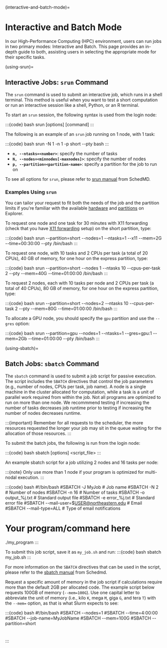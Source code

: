 (interactive-and-batch-mode)=
# Interactive and Batch Mode

In our High-Performance Computing (HPC) environment, users can run jobs in two primary modes: Interactive and Batch. This page provides an in-depth guide to both, assisting users in selecting the appropriate mode for their specific tasks.

(using-srun)=
## Interactive Jobs: `srun` Command
The `srun` command is used to submit an interactive job, which runs in a shell terminal. This method is useful when you want to test a short computation or run an interactive session like a shell, Python, or an R terminal.

To start an `srun` session, the following syntax is used from the login node:

:::{code} bash
srun [options] [command]
:::

The following is an example of an `srun` job running on 1 node, with 1 task:

:::{code} bash
srun -N 1 -n 1 -p short --pty bash
:::

- **`n, --ntasks=<number>`**: specify the number of tasks
- **`N, --nodes=<minnodes[-maxnodes]>`**: specify the number of nodes
- **`p, --partition=<partition-name>`**: specify a partition for the job to run on

To see all options for `srun`, please refer to [srun manual] from SchedMD.

### Examples Using `srun`

You can tailor your request to fit both the needs of the job and the partition limits if you're familiar with the available [hardware](https://rc-docs.northeastern.edu/en/latest/hardware/hardware_overview.html#hardware-overview) and [partitions](https://rc-docs.northeastern.edu/en/latest/hardware/partitions.html) on Explorer. 

To request one node and one task for 30 minutes with X11 forwarding (check that you have [X11 forwarding](https://rc-docs.northeastern.edu/en/latest/gettingstarted/connectingtocluster/mac.html#x11-on-mac-os) setup) on the short partition, type:

:::{code} bash
srun --partition=short --nodes=1 --ntasks=1 --x11 --mem=2G --time=00:30:00 --pty /bin/bash
:::

To request one node, with 10 tasks and 2 CPUs per task (a total of 20 CPUs), 40 GB of memory, for one hour on the express partition, type:

:::{code} bash
srun --partition=short --nodes 1 --ntasks 10 --cpus-per-task 2 --pty --mem=40G --time=01:00:00 /bin/bash
:::

To request 2 nodes, each with 10 tasks per node and 2 CPUs per task (a total of 40 CPUs), 80 GB of memory, for one hour on the express partition, type:

:::{code} bash
srun --partition=short --nodes=2 --ntasks 10 --cpus-per-task 2 --pty --mem=80G --time=01:00:00 /bin/bash
:::

To allocate a GPU node, you should specify the `gpu` partition and use the `--gres` option:

:::{code} bash
srun --partition=gpu --nodes=1 --ntasks=1 --gres=gpu:1 --mem=2Gb --time=01:00:00 --pty /bin/bash
:::

(using-sbatch)=
## Batch Jobs: `sbatch` Command
The `sbatch` command is used to submit a job script for passive execution. The script includes the `SBATCH` directives that control the job parameters (e.g., number of nodes, CPUs per task, job name). A node is a single machine in the cluster allocated for computation, while a task is a unit of parallel work required from within the job. Not all programs are optimized to run on more than one node. We recommmend testing if increasing the number of tasks decreases job runtime prior to testing if increasing the number of nodes decreases runtime.

:::{important}
Remember for all requests to the scheduler, the more resources requested the longer your job may sit in the queue waiting for the allocation of those resources.
:::

To submit the batch jobs, the following is run from the login node:

:::{code} bash
sbatch [options]  <script_file>
:::

An example sbatch script for a job utilizing 2 nodes and 16 tasks per node:

:::{note}
Only use more than 1 node if your program is optimized for multi-nodal execution.
:::

:::{code} bash
#!/bin/bash
#SBATCH -J MyJob                            # Job name
#SBATCH -N 2                                # Number of nodes
#SBATCH -n 16                               # Number of tasks
#SBATCH -o output_%j.txt                    # Standard output file
#SBATCH -e error_%j.txt                     # Standard error file
#SBATCH --mail-user=$USER@northeastern.edu  # Email
#SBATCH --mail-type=ALL                     # Type of email notifications

# Your program/command here

./my_program
:::

To submit this job script, save it as `my_job.sh` and run:
:::{code} bash
sbatch my_job.sh
:::

For more information on the `SBATCH` directives that can be used in the script, please refer to the [sbatch manual] from Schedmd.

Request a specific amount of memory in the job script if calculations require more than the default 2GB per allocated code. The example script below requests 100GB of memory (`--mem=100G`). Use one capital letter to abbreviate the unit of memory (i.e., kilo `K`, mega `M`, giga `G`, and tera `T`) with the `--mem=` option, as that is what Slurm expects to see:

:::{code} bash
#!/bin/bash
#SBATCH --nodes=1
#SBATCH --time=4:00:00
#SBATCH --job-name=MyJobName
#SBATCH --mem=100G
#SBATCH --partition=short

# <commands to execute>
:::


[sbatch manual]: https://slurm.schedmd.com/sbatch.html
[srun manual]: https://slurm.schedmd.com/srun.html
